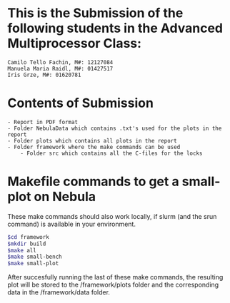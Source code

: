 # This is the Submission of the following students in the Advanced Multiprocessor Class:
    Camilo Tello Fachin, M#: 12127084
    Manuela Maria Raidl, M#: 01427517
    Iris Grze, M#: 01620781

# Contents of Submission
    - Report in PDF format
    - Folder NebulaData which contains .txt's used for the plots in the report
    - Folder plots which contains all plots in the report
    - Folder framework where the make commands can be used
        - Folder src which contains all the C-files for the locks

# Makefile commands to get a small-plot on Nebula
These make commands should also work locally, if slurm (and the srun command) is available in your environment.
 ```bash
 $cd framework
 $mkdir build
 $make all
 $make small-bench
 $make small-plot
 ```
After succesfully running the last of these make commands, the resulting plot will be stored to the /framework/plots folder and 
the corresponding data in the /framework/data folder.




